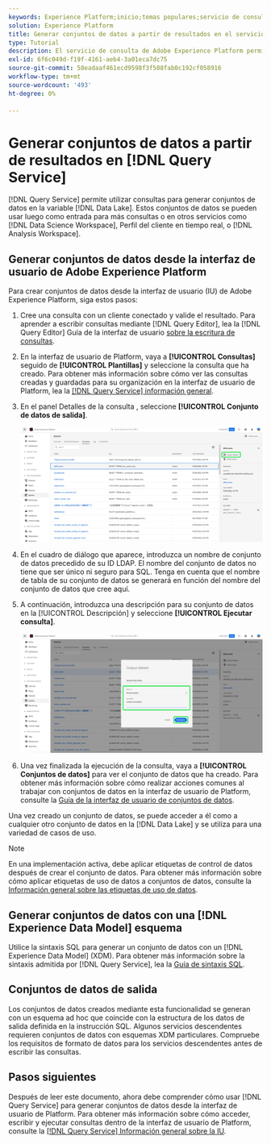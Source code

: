 ```yaml
---
keywords: Experience Platform;inicio;temas populares;servicio de consulta;servicio de consulta;generar conjuntos de datos;generar conjunto de datos;crear conjunto de datos;
solution: Experience Platform
title: Generar conjuntos de datos a partir de resultados en el servicio de consulta
type: Tutorial
description: El servicio de consulta de Adobe Experience Platform permite crear conjuntos de datos desde la interfaz de usuario. Una vez creado un conjunto de datos, se puede acceder a él como a cualquier otro conjunto de datos en el lago de datos y se puede utilizar para una variedad de casos de uso.
exl-id: 6f6c049d-f19f-4161-aeb4-3a01eca7dc75
source-git-commit: 58eadaaf461ecd9598f3f508fab0c192cf058916
workflow-type: tm+mt
source-wordcount: '493'
ht-degree: 0%

---
```


# Generar conjuntos de datos a partir de resultados en [!DNL Query Service]

[!DNL Query Service] permite utilizar consultas para generar conjuntos de datos en la variable [!DNL Data Lake]. Estos conjuntos de datos se pueden usar luego como entrada para más consultas o en otros servicios como [!DNL Data Science Workspace], Perfil del cliente en tiempo real, o [!DNL Analysis Workspace].

## Generar conjuntos de datos desde la interfaz de usuario de Adobe Experience Platform

Para crear conjuntos de datos desde la interfaz de usuario (IU) de Adobe Experience Platform, siga estos pasos:

1. Cree una consulta con un cliente conectado y valide el resultado. Para aprender a escribir consultas mediante [!DNL Query Editor], lea la [!DNL Query Editor] Guía de la interfaz de usuario [sobre la escritura de consultas](./user-guide.md#writing-queries).

2. En la interfaz de usuario de Platform, vaya a **[!UICONTROL Consultas]** seguido de **[!UICONTROL Plantillas]** y seleccione la consulta que ha creado. Para obtener más información sobre cómo ver las consultas creadas y guardadas para su organización en la interfaz de usuario de Platform, lea la [[!DNL Query Service] información general](./overview.md#browse).

3. En el panel Detalles de la consulta , seleccione **[!UICONTROL Conjunto de datos de salida]**.

   ![La ficha Plantillas del espacio de trabajo Consultas con Seleccionar conjunto de datos de salida resaltado.](../images/ui/create-datasets/output-dataset.png)

4. En el cuadro de diálogo que aparece, introduzca un nombre de conjunto de datos precedido de su ID LDAP. El nombre del conjunto de datos no tiene que ser único ni seguro para SQL. Tenga en cuenta que el nombre de tabla de su conjunto de datos se generará en función del nombre del conjunto de datos que cree aquí.

5. A continuación, introduzca una descripción para su conjunto de datos en la [!UICONTROL Descripción] y seleccione **[!UICONTROL Ejecutar consulta]**.

   ![El cuadro de diálogo Conjunto de datos de salida con los detalles del conjunto de datos y la consulta de ejecución resaltada](../images/ui/create-datasets/run-query.png)

6. Una vez finalizada la ejecución de la consulta, vaya a **[!UICONTROL Conjuntos de datos]** para ver el conjunto de datos que ha creado. Para obtener más información sobre cómo realizar acciones comunes al trabajar con conjuntos de datos en la interfaz de usuario de Platform, consulte la [Guía de la interfaz de usuario de conjuntos de datos](../../catalog/datasets/user-guide.md).

Una vez creado un conjunto de datos, se puede acceder a él como a cualquier otro conjunto de datos en la [!DNL Data Lake] y se utiliza para una variedad de casos de uso.

>[!NOTE]
>
>En una implementación activa, debe aplicar etiquetas de control de datos después de crear el conjunto de datos. Para obtener más información sobre cómo aplicar etiquetas de uso de datos a conjuntos de datos, consulte la [Información general sobre las etiquetas de uso de datos](../../data-governance/labels/overview.md).

## Generar conjuntos de datos con una [!DNL Experience Data Model] esquema

Utilice la sintaxis SQL para generar un conjunto de datos con un [!DNL Experience Data Model] (XDM). Para obtener más información sobre la sintaxis admitida por [!DNL Query Service], lea la [Guía de sintaxis SQL](../sql/syntax.md#create-table-as-select).

## Conjuntos de datos de salida

Los conjuntos de datos creados mediante esta funcionalidad se generan con un esquema ad hoc que coincide con la estructura de los datos de salida definida en la instrucción SQL. Algunos servicios descendentes requieren conjuntos de datos con esquemas XDM particulares. Compruebe los requisitos de formato de datos para los servicios descendentes antes de escribir las consultas.

## Pasos siguientes

Después de leer este documento, ahora debe comprender cómo usar [!DNL Query Service] para generar conjuntos de datos desde la interfaz de usuario de Platform. Para obtener más información sobre cómo acceder, escribir y ejecutar consultas dentro de la interfaz de usuario de Platform, consulte la [[!DNL Query Service] Información general sobre la IU](./overview.md).
